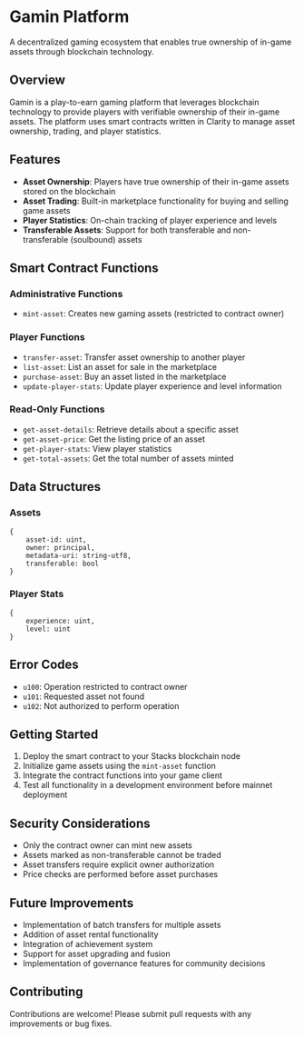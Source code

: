 # Gamin Platform

A decentralized gaming ecosystem that enables true ownership of in-game assets through blockchain technology.

## Overview

Gamin is a play-to-earn gaming platform that leverages blockchain technology to provide players with verifiable ownership of their in-game assets. The platform uses smart contracts written in Clarity to manage asset ownership, trading, and player statistics.

## Features

- **Asset Ownership**: Players have true ownership of their in-game assets stored on the blockchain
- **Asset Trading**: Built-in marketplace functionality for buying and selling game assets
- **Player Statistics**: On-chain tracking of player experience and levels
- **Transferable Assets**: Support for both transferable and non-transferable (soulbound) assets

## Smart Contract Functions

### Administrative Functions

- `mint-asset`: Creates new gaming assets (restricted to contract owner)

### Player Functions

- `transfer-asset`: Transfer asset ownership to another player
- `list-asset`: List an asset for sale in the marketplace
- `purchase-asset`: Buy an asset listed in the marketplace
- `update-player-stats`: Update player experience and level information

### Read-Only Functions

- `get-asset-details`: Retrieve details about a specific asset
- `get-asset-price`: Get the listing price of an asset
- `get-player-stats`: View player statistics
- `get-total-assets`: Get the total number of assets minted

## Data Structures

### Assets
```clarity
{
    asset-id: uint,
    owner: principal,
    metadata-uri: string-utf8,
    transferable: bool
}
```

### Player Stats
```clarity
{
    experience: uint,
    level: uint
}
```

## Error Codes

- `u100`: Operation restricted to contract owner
- `u101`: Requested asset not found
- `u102`: Not authorized to perform operation

## Getting Started

1. Deploy the smart contract to your Stacks blockchain node
2. Initialize game assets using the `mint-asset` function
3. Integrate the contract functions into your game client
4. Test all functionality in a development environment before mainnet deployment

## Security Considerations

- Only the contract owner can mint new assets
- Assets marked as non-transferable cannot be traded
- Asset transfers require explicit owner authorization
- Price checks are performed before asset purchases

## Future Improvements

- Implementation of batch transfers for multiple assets
- Addition of asset rental functionality
- Integration of achievement system
- Support for asset upgrading and fusion
- Implementation of governance features for community decisions

## Contributing

Contributions are welcome! Please submit pull requests with any improvements or bug fixes.
